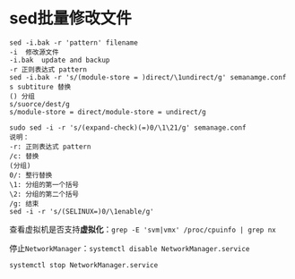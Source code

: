 # sed批量修改文件

```shell
sed -i.bak -r 'pattern' filename
-i  修改源文件
-i.bak  update and backup
-r 正则表达式 pattern
sed -i.bak -r 's/(module-store = )direct/\1undirect/g' semanamge.conf
s subtiture 替换
() 分组
s/suorce/dest/g
s/module-store = direct/module-store = undirect/g

sudo sed -i -r 's/(expand-check)(=)0/\1\21/g' semanage.conf
说明： 
-r: 正则表达式 pattern
/c: 替换
(分组)
0/: 整行替换
\1: 分组的第一个括号
\2: 分组的第二个括号
/g: 结束
sed -i -r 's/(SELINUX=)0/\1enable/g'
```



查看虚拟机是否支持**虚拟化**：`grep -E 'svm|vmx' /proc/cpuinfo | grep nx`

停止`NetworkManager`：`systemctl disable NetworkManager.service`

`systemctl stop NetworkManager.service`

